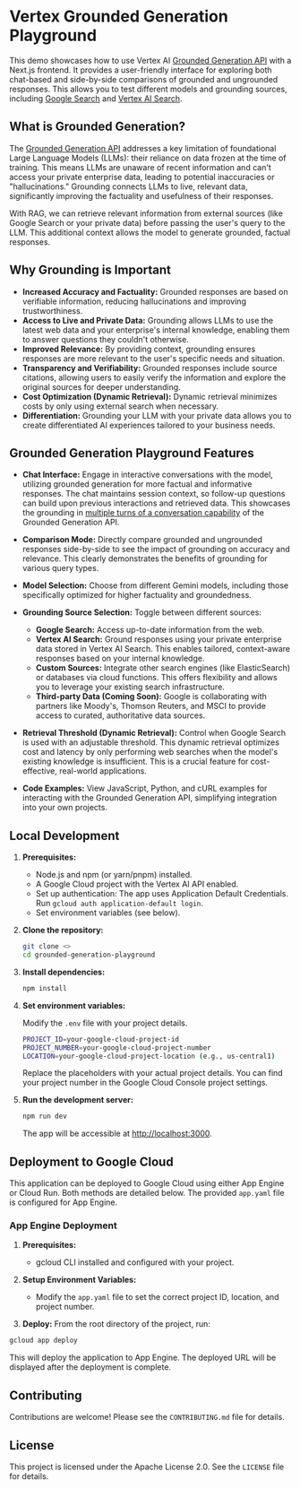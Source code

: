 # Vertex Grounded Generation Playground

This demo showcases how to use Vertex AI [Grounded Generation API](https://cloud.google.com/generative-ai-app-builder/docs/grounded-gen) with a Next.js frontend. It provides a user-friendly interface for exploring both chat-based and side-by-side comparisons of grounded and ungrounded responses. This allows you to test different models and grounding sources, including [Google Search](https://cloud.google.com/generative-ai-app-builder/docs/grounded-gen#web-grounding) and [Vertex AI Search](https://cloud.google.com/generative-ai-app-builder/docs/grounded-gen#inline-vais).

## What is Grounded Generation?

The [Grounded Generation API](https://cloud.google.com/generative-ai-app-builder/docs/grounded-gen) addresses a key limitation of foundational Large Language Models (LLMs): their reliance on data frozen at the time of training. This means LLMs are unaware of recent information and can't access your private enterprise data, leading to potential inaccuracies or "hallucinations." Grounding connects LLMs to live, relevant data, significantly improving the factuality and usefulness of their responses.

With RAG, we can retrieve relevant information from external sources (like Google Search or your private data) before passing the user's query to the LLM. This additional context allows the model to generate grounded, factual responses.

## Why Grounding is Important

- **Increased Accuracy and Factuality:** Grounded responses are based on verifiable information, reducing hallucinations and improving trustworthiness.
- **Access to Live and Private Data:** Grounding allows LLMs to use the latest web data and your enterprise's internal knowledge, enabling them to answer questions they couldn't otherwise.
- **Improved Relevance:** By providing context, grounding ensures responses are more relevant to the user's specific needs and situation.
- **Transparency and Verifiability:** Grounded responses include source citations, allowing users to easily verify the information and explore the original sources for deeper understanding.
- **Cost Optimization (Dynamic Retrieval):** Dynamic retrieval minimizes costs by only using external search when necessary.
- **Differentiation:** Grounding your LLM with your private data allows you to create differentiated AI experiences tailored to your business needs.

## Grounded Generation Playground Features

- **Chat Interface:** Engage in interactive conversations with the model, utilizing grounded generation for more factual and informative responses. The chat maintains session context, so follow-up questions can build upon previous interactions and retrieved data. This showcases the grounding in [multiple turns of a conversation capability](https://cloud.google.com/generative-ai-app-builder/docs/grounded-gen#multi-turn-generation) of the Grounded Generation API.
- **Comparison Mode:** Directly compare grounded and ungrounded responses side-by-side to see the impact of grounding on accuracy and relevance. This clearly demonstrates the benefits of grounding for various query types.
- **Model Selection:** Choose from different Gemini models, including those specifically optimized for higher factuality and groundedness.
- **Grounding Source Selection:** Toggle between different sources:

  - **Google Search:** Access up-to-date information from the web.
  - **Vertex AI Search:** Ground responses using your private enterprise data stored in Vertex AI Search. This enables tailored, context-aware responses based on your internal knowledge.
  - **Custom Sources:** Integrate other search engines (like ElasticSearch) or databases via cloud functions. This offers flexibility and allows you to leverage your existing search infrastructure.
  - **Third-party Data (Coming Soon):** Google is collaborating with partners like Moody's, Thomson Reuters, and MSCI to provide access to curated, authoritative data sources.

- **Retrieval Threshold (Dynamic Retrieval):** Control when Google Search is used with an adjustable threshold. This dynamic retrieval optimizes cost and latency by only performing web searches when the model's existing knowledge is insufficient. This is a crucial feature for cost-effective, real-world applications.
- **Code Examples:** View JavaScript, Python, and cURL examples for interacting with the Grounded Generation API, simplifying integration into your own projects.

## Local Development

1. **Prerequisites:**

   - Node.js and npm (or yarn/pnpm) installed.
   - A Google Cloud project with the Vertex AI API enabled.
   - Set up authentication: The app uses Application Default Credentials. Run `gcloud auth application-default login`.
   - Set environment variables (see below).

2. **Clone the repository:**

   ```bash
   git clone <>
   cd grounded-generation-playground
   ```

3. **Install dependencies:**

   ```bash
   npm install
   ```

4. **Set environment variables:**

   Modify the `.env` file with your project details.

   ```bash
   PROJECT_ID=your-google-cloud-project-id
   PROJECT_NUMBER=your-google-cloud-project-number
   LOCATION=your-google-cloud-project-location (e.g., us-central1)
   ```

   Replace the placeholders with your actual project details. You can find your project number in the Google Cloud Console project settings.

5. **Run the development server:**

   ```bash
   npm run dev
   ```

   The app will be accessible at [http://localhost:3000](http://localhost:3000).

## Deployment to Google Cloud

This application can be deployed to Google Cloud using either App Engine or Cloud Run. Both methods are detailed below. The provided `app.yaml` file is configured for App Engine.

### App Engine Deployment

1. **Prerequisites:**

   - gcloud CLI installed and configured with your project.

2. **Setup Environment Variables:**

   - Modify the `app.yaml` file to set the correct project ID, location, and project number.

3. **Deploy:**
   From the root directory of the project, run:

```bash
gcloud app deploy
```

This will deploy the application to App Engine. The deployed URL will be displayed after the deployment is complete.

## Contributing

Contributions are welcome! Please see the `CONTRIBUTING.md` file for details.

## License

This project is licensed under the Apache License 2.0. See the `LICENSE` file for details.
